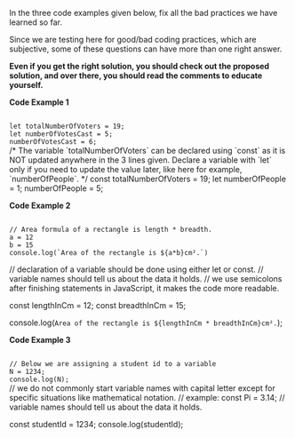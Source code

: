 In the three code examples given below,
fix all the bad practices we have learned so far.

Since we are testing here for good/bad coding practices, which are subjective, some of these questions can have more than one right answer.

**Even if you get the right solution, you should check out the proposed solution, and over there, you should read the comments to educate yourself.**


**Code Example 1**

<codeblock language="javascript" type="exercise" testMode="fixedInput">
<code>
let totalNumberOfVoters = 19;
let numberOfVotesCast = 5;
numberOfVotesCast = 6;
</code>
<solution>
/* 
The variable `totalNumberOfVoters` can be declared using `const` as it is NOT updated anywhere in the 3 lines given.
Declare a variable with `let` only if you need to update the value later, like here for example, `numberOfPeople`.
*/
const totalNumberOfVoters = 19;
let numberOfPeople = 1;
numberOfPeople = 5;
</solution>
</codeblock>

**Code Example 2**

<codeblock language="javascript" type="exercise" testMode="fixedInput">
<code>
// Area formula of a rectangle is length * breadth.
a = 12
b = 15
console.log(`Area of the rectangle is ${a*b}cm².`)
</code>
<solution>

// declaration of a variable should be done using either let or const. 
// variable names should tell us about the data it holds.
// we use semicolons after finishing statements in JavaScript, it makes the code more readable.

const lengthInCm = 12;
const breadthInCm = 15;

console.log(`Area of the rectangle is ${lengthInCm * breadthInCm}cm².`);
</solution>
</codeblock>

**Code Example 3**

<codeblock language="javascript" type="exercise" testMode="fixedInput">
<code>
// Below we are assigning a student id to a variable
N = 1234;
console.log(N);
</code>

<solution>
// we do not commonly start variable names with capital letter except for specific situations like mathematical notation.
// example: const Pi = 3.14;
// variable names should tell us about the data it holds.

const studentId = 1234;
console.log(studentId);
</solution>
</codeblock>
